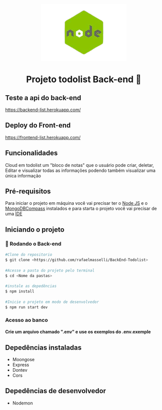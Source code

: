 

<p align="center">
  <img  src="./Gif-Readme/ReadmeLogo.png"/>
</p>

<h1  align="center">Projeto todolist Back-end 👾</h1>

## Teste a api do back-end

<https://backend-list.herokuapp.com/>

## Deploy do Front-end

<https://frontend-list.herokuapp.com/>

## Funcionalidades

<p>Cloud em todolist um "bloco de notas" que o usuário pode criar, deletar, Editar e visualizar todas as informações podendo também visualizar uma única informação</p>

## Pré-requisitos

Para iniciar o projeto em máquina você vai precisar ter o <a href="https://nodejs.org/pt-br/download/">Node JS</a> e o <a href="https://www.mongodb.com/try/download/community">MongoDBCompass</a> instalados e para starta o projeto você vai precisar de uma <a href="https://code.visualstudio.com/download">IDE</a>

## Iniciando o projeto

### 🎲 Rodando o Back-end

```bash
#Clone do repositorio
$ git clone <https://github.com/rafaelmasselli/BackEnd-Todolist>

#Acesse a pasta do projeto pelo terminal
$ cd <Nome da pastas>

#instale as depedências
$ npm install

#Inicie o projeto em modo de desenvolvedor
$ npm run start dev

```

### Acesso ao banco

#### Crie um arquivo chamado ".env" e use os exemplos do .env.exemple  

## Depedências instaladas

<ul>
    <lI> 
    Moongose
    </li>
    <lI> 
    Express
    </li>
    <lI> 
    Dontev
    </li>
    <lI> 
    Cors
    </li>
</ul>

## Depedências de desenvolvedor

<ul>
  <li>
    Nodemon
  </li>
</ul>
